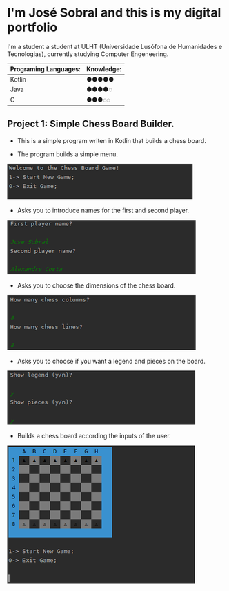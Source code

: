 # I'm José Sobral and this is my digital portfolio

I'm a student a student at ULHT (Universidade Lusófona de Humanidades e Tecnologias), currently studying Computer Engeneering.

| Programing Languages:  | Knowledge:   |
| :---                   | :---         |
| Kotlin                 | ●●●●●        |
| Java                   | ●●●●◌        |
| C                      | ●●●◌◌        |


## Project 1: Simple Chess Board Builder.
* This is a simple program writen in Kotlin that builds a chess board.

* The program builds a simple menu.

![](https://github.com/josesobral22005813/Chess_Project_P1/blob/main/Images/Chess%20Project%20Overview%20Image%201%23.PNG)

* Asks you to introduce names for the first and second player.

![](https://github.com/josesobral22005813/Chess_Project_P1/blob/main/Images/Chess%20Project%20Overview%20Image%202%23.PNG)

* Asks you to choose the dimensions of the chess board.

![](https://github.com/josesobral22005813/Chess_Project_P1/blob/main/Images/Chess%20Project%20Overview%20Image%203%23.PNG)

* Asks you to choose if you want a legend and pieces on the board.

![](https://github.com/josesobral22005813/Chess_Project_P1/blob/main/Images/Chess%20Project%20Overview%20Image%204%23.PNG)

* Builds a chess board according the inputs of the user.

![](https://github.com/josesobral22005813/Chess_Project_P1/blob/main/Images/Chess%20Project%20Overview%20Image%205%23.PNG)
